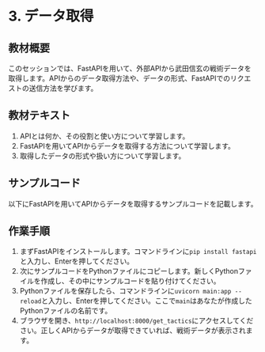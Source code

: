 # 3. データ取得

## 教材概要
このセッションでは、FastAPIを用いて、外部APIから武田信玄の戦術データを取得します。APIからのデータ取得方法や、データの形式、FastAPIでのリクエストの送信方法を学びます。

## 教材テキスト
1. APIとは何か、その役割と使い方について学習します。
2. FastAPIを用いてAPIからデータを取得する方法について学習します。
3. 取得したデータの形式や扱い方について学習します。

## サンプルコード
以下にFastAPIを用いてAPIからデータを取得するサンプルコードを記載します。

## 作業手順
1. まずFastAPIをインストールします。コマンドラインに`pip install fastapi`と入力し、Enterを押してください。
2. 次にサンプルコードをPythonファイルにコピーします。新しくPythonファイルを作成し、その中にサンプルコードを貼り付けてください。
3. Pythonファイルを保存したら、コマンドラインに`uvicorn main:app --reload`と入力し、Enterを押してください。ここで`main`はあなたが作成したPythonファイルの名前です。
4. ブラウザを開き、`http://localhost:8000/get_tactics`にアクセスしてください。正しくAPIからデータが取得できていれば、戦術データが表示されます。